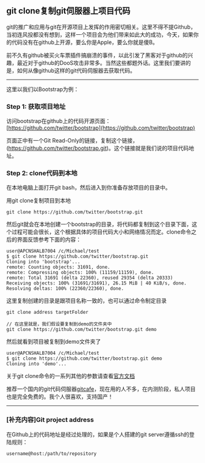 ## git clone复制git伺服器上项目代码
git的推广和应用与git在开源项目上发挥的作用密切相关。这里不得不提Github，当初连风投都没有想到，这样一个项目会为他们带来如此大的成功，今天，如果你的代码没有在github上开源，要么你是Apple，要么你就是傻B。

前不久有github被买火车票插件搞崩溃的事件，以此引发了黑客对于github的兴趣，最近对于github的DooS攻击非常多。当然这些都题外话。这里我们要讲的是，如何从像github这样的git代码伺服器去获取代码。

*********************************

这里以我们以Bootstrap为例：

### Step 1: 获取项目地址

访问bootstrap在github上的代码开源页面：[https://github.com/twitter/bootstrap](https://github.com/twitter/bootstrap)

页面正中有一个Git Read-Only的链接，复制这个链接，(https://github.com/twitter/bootstrap.git)。这个链接就是我们说的项目代码地址。

### Step 2: clone代码到本地

在本地电脑上面打开git bash，然后进入到你准备存放项目的目录中。

用git clone复制项目到本地

    git clone https://github.com/twitter/bootstrap.git

然后git就会在本地创建一个bootstrap的目录，将代码都复制到这个目录下面，这个过程可能会很长，这个根据具体的项目代码大小和网络情况而定。clone命令之后的界面反馈参考下面的内容：

    user@APCNSHALB7004 /c/Michael/test
    $ git clone https://github.com/twitter/bootstrap.git
    Cloning into 'bootstrap'...
    remote: Counting objects: 31691, done.
    remote: Compressing objects: 100% (11159/11159), done.
    remote: Total 31691 (delta 22360), reused 29354 (delta 20333)
    Receiving objects: 100% (31691/31691), 26.15 MiB | 40 KiB/s, done.
    Resolving deltas: 100% (22360/22360), done.

这里复制创建的目录是跟项目名称一致的，也可以通过命令制定目录

    git clone address targetFolder

    // 在这里就是，我们假设要复制到demo的文件夹中
    git clone https://github.com/twitter/bootstrap.git demo

然后就看到项目被复制到demo文件夹了

    user@APCNSHALB7004 /c/Michael/test
    $ git clone https://github.com/twitter/bootstrap.git demo
    Cloning into 'demo'...

关于git clone命令的一系列其他的参数请查看[官方文档](https://www.kernel.org/pub/software/scm/git/docs/git-clone.html)

推荐一个国内的git代码伺服器[gitcafe](https://gitcafe.com)，现在用的人不多，在内测阶段，私人项目也是完全免费的。我个人很喜欢，支持国产！

*********************************

### [补充内容]Git project address

在Github上的代码地址是经过处理的，如果是个人搭建的git server遵循ssh的登陆规则：

    username@host:/path/to/repository